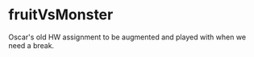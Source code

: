 fruitVsMonster
==============

Oscar's old HW assignment to be augmented and played with when we need a break.
